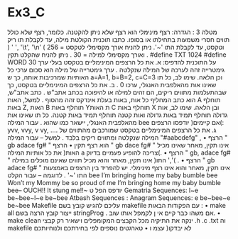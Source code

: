 # Ex3_C
מטלה 3 :
הגדרה: רצף מינימלי הוא רצף שלא ניתן להקטנה. כלומר, רצף שלא כולל תווים חסרי משמעות
בתחילתו או בסופו.
כתבו תוכנית הקולטת מילה, עד לקבלת תו ריק ) ' ', '\t', '\n' ( וטקסט, עד לקבלת התו '~'.
ניתן להניח אורך מקסימלי לטקסט = 256 ואורך מקסימלי למילה = 30 . ניתן להניח שהקלט תקין .
#define TXT 1024
#define WORD 30
על התוכנית להדפיס:
א. את כל הרצפים המינימליים בטקסט בעלי ערך גימטרייה זהה לערכה של המילה שנקלטה .
ערך גימטרייה של מילה הוא סכום ערכי כל האותיות שמרכיבות אותה, כך ש a=A=1, b=B=2, c=C=3
וכן הלאה.
שימו לב, כל תו שאינו אות מהאלפבית האנגלי, ערכו 0 .
ב. את כל הרצפים המינימליים בטקסט, כך שבהתעלמות מתווים ריקים, הם זהים למילה או להיפוכה
בכתב אתב"ש .
כתב אתב"ש, הוא כתב המחליף כל אות, באות בעלת אינדקס זהה מהסוף .
למשל, האות A תוחלף באות Z, האות B תוחלף באות Yת האות C תוחלף באות X ובן הלאה.
שימו לב, אות גדולה תוחלף תמיד באות גדולה ואות קטנה תוחלף תמיד באות קטנה. כל תו שאינו
אות מהאלפבית האנגלי, יישאר כמו שהוא .
עבור המילה bee יודפסו הרצפים )אם קיימים(: yvv, vvy, v vy, ….
ג. את כל הרצפים המינימליים בטקסט שמורכבים מהתווים של המילה שנקלטה ומתווים ריקים בלבד .
למשל – עבור המילה "#aabcdefg" ,
• הרצף " gb adace fg# " הוא רצף תקין
• הרצף " gb dace fg# " אינו תקין, מאחר שאינו מכיל את כל אותיות המילה )האות a צריכה
להופיע פעמיים בדיוק(.
• הרצף " gb, adace fg# " אינו תקין, מאחר והוא מכיל תווים שאינם מוכלים במילה )התו ','( .
• הרצף " gb adace fg# " אינו תקין, מאחר והוא אינו רצף מינימלי.
יש להפריד בין הרצפים באמצעות התו '~' .
לדוגמה – עבור הקלט
bee
I’m bringing home my baby bumble bee
Won’t my Mommy be so proud of me
I’m bringing home my baby bumble bee–
OUCH!! It stung me!!~
יודפס הפל ט
Gematria Sequences: l~e be~bee~l~e be~bee
Atbash Sequences :
Anagram Sequences: e be~bee~e be~bee
Makefile
עליכם להגיש קובץ בשם makefile עם הפקודות הבאות :
• make all ייצור קובץ הרצה בשם stringProg . אם משהו כבר קיים אי ן לקמפל אותו שוב.
• make clean ינקה את התיקיה מכל הקבצים המקומפלים וישאיר רק קבצי .h .c .txt וה makefile עצמ ו
• טארגטים נוספים לפי בחירתכם ולנוחיותכם )לא יבדקו
